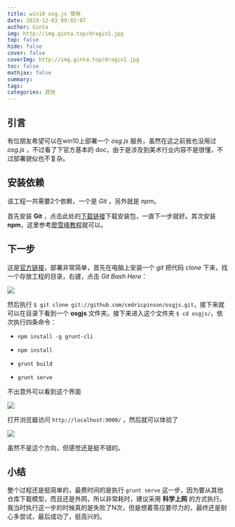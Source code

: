 ```yaml
---
title: win10 osg.js 使用
date: 2019-12-03 09:02:07
author: Ginta
img: http://img.ginta.top/dragin1.jpg
top: false
hide: false
cover: false
coverImg: http://img.ginta.top/dragin1.jpg
toc: false
mathjax: false
summary:
tags: 
categories: 其他
---
```

## 引言
有位朋友希望可以在win10上部署一个 *osg.js* 服务，虽然在这之前我也没用过 *osg.js* ，不过看了下官方基本的 doc，由于是涉及到美术行业内容不是很懂，不过部署貌似也不复杂。

## 安装依赖
该工程一共需要2个依赖，一个是 *Git* ，另外就是 *npm*。
首先安装 **Git** ，点击此处的[下载链接](https://github.com/git-for-windows/git/releases/download/v2.24.0.windows.2/Git-2.24.0.2-64-bit.exe)下载安装包，一直下一步就好。其次安装 **npm**，这里参考[廖雪峰教程](https://www.liaoxuefeng.com/wiki/1022910821149312/1023025597810528)就可以。

## 下一步
这是[官方链接](http://osgjs.org)，部署非常简单，首先在电脑上安装一个 *git* 把代码 *clone* 下来，找一个存放工程的目录，右键，点击 *Git Bash Here*：


![](http://img.ginta.top/markdownx/2019/12/02/d520a651-7ef9-416e-8653-2f32b628c933.png)

然后执行 `$ git clone git://github.com/cedricpinson/osgjs.git`，接下来就可以在目录下看到一个 **osgjs** 文件夹。接下来进入这个文件夹 `$ cd osgjs/`，依次执行四条命令：

- `npm install -g grunt-cli`
- `npm install`
- `grunt build`
- `grunt serve`
不出意外可以看到这个界面

![](http://img.ginta.top/markdownx/2019/12/02/57c92fc4-0753-4b90-8308-899de31ad4fd.png)
打开浏览器访问 `http://localhost:9000/` ，然后就可以体验了


![](http://img.ginta.top/markdownx/2019/12/02/244e4c99-6b42-4d73-adb6-18dba844ca5a.png)

虽然不是这个方向，但感觉还是挺不错的。

## 小结
整个过程还是挺简单的，最费时间的是执行 `grunt serve` 这一步，因为要从其他仓库下载模型，而且还是外网，所以非常耗时，建议采用 **科学上网** 的方式执行。我当时执行这一步的时候真的是失败了N次，但是想着答应要尽力的，最终还是耐心多尝试，最后成功了，挺高兴的。